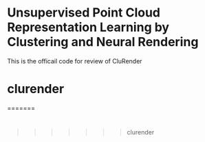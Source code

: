 # Unsupervised Point Cloud Representation Learning by Clustering and Neural Rendering
This is the officail code for  review of CluRender
# clurender
=======
# 
>>>>>>> clurender

